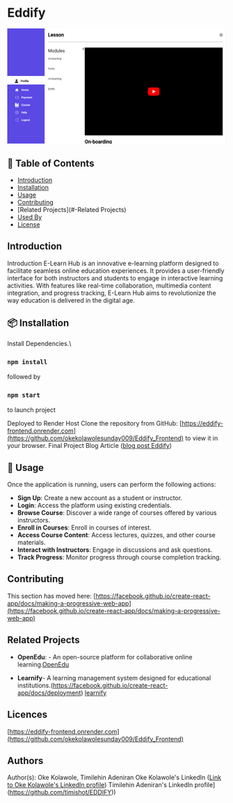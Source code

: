 # Eddify
<img src="./src/assets/eddify-learn.png"/>


## 🚩 Table of Contents

- [Introduction](#-Introduction)
- [Installation](#-Installation)
- [Usage](#-Usage)
- [Contributing](#-Contributing)
- [Related Projects](#-Related Projects)
- [Used By](#-used-by)
- [License](#-license)


## Introduction 

Introduction
E-Learn Hub is an innovative e-learning platform designed to facilitate seamless online education experiences. It provides a user-friendly interface for both instructors and students to engage in interactive learning activities. With features like real-time collaboration, multimedia content integration, and progress tracking, E-Learn Hub aims to revolutionize the way education is delivered in the digital age.

## 📦  Installation

Install Dependencies.\
### `npm install`
followed by
### `npm start` 
to launch project

Deployed to Render Host
Clone the repository from GitHub:
 [https://eddify-frontend.onrender.com](https://github.com/okekolawolesunday009/Eddify_Frontend) to view it in your browser.
Final Project Blog Article ([blog post Eddify](https://medium.com/@kasshymoni0812/announcing-eddify1-0-f22a8a8d7c0a))


## 🤖 Usage
Once the application is running, users can perform the following actions:

* **Sign Up**: Create a new account as a student or instructor.
* **Login**: Access the platform using existing credentials.
* **Browse Course**: Discover a wide range of courses offered by various instructors.
* **Enroll in Courses**: Enroll in courses of interest.
* **Access Course Content**: Access lectures, quizzes, and other course materials.
* **Interact with Instructors**: Engage in discussions and ask questions.
* **Track Progress**: Monitor progress through course completion tracking.


## Contributing

This section has moved here: [https://facebook.github.io/create-react-app/docs/making-a-progressive-web-app](https://facebook.github.io/create-react-app/docs/making-a-progressive-web-app)

## Related Projects

* **OpenEdu**: - An open-source platform for collaborative online learning.[OpenEdu](https://joint-research-centre.ec.europa.eu/what-open-education/openedu-framework-and-guidelines_en)

* **Learnify**- A learning management system designed for educational institutions.(https://facebook.github.io/create-react-app/docs/deployment)
[learnify](https://learnify.co.za/)

## Licences

 [https://eddify-frontend.onrender.com](https://github.com/okekolawolesunday009/Eddify_Frontend) 

## Authors

Author(s): Oke Kolawole, Timilehin Adeniran
Oke Kolawole's LinkedIn ([Link to Oke Kolawole's LinkedIn profile](https://github.com/okekolawolesunday009))
Timilehin Adeniran's LinkedIn profile](https://github.com/timishot/EDDIFY))

